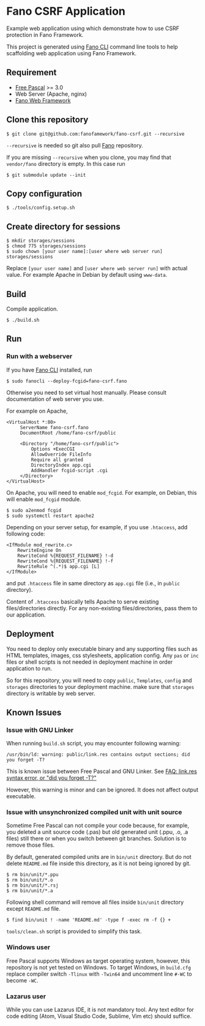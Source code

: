 # Fano CSRF Application

Example web application using which demonstrate how to use CSRF protection in Fano Framework.

This project is generated using [Fano CLI](https://github.com/fanoframework/fano-cli)
command line tools to help scaffolding web application using Fano Framework.

## Requirement

- [Free Pascal](https://www.freepascal.org/) >= 3.0
- Web Server (Apache, nginx)
- [Fano Web Framework](https://github.com/fanoframework/fano)


## Clone this repository

```
$ git clone git@github.com:fanofamework/fano-csrf.git --recursive
```

`--recursive` is needed so git also pull [Fano](https://github.com/fanoframework/fano) repository.

If you are missing `--recursive` when you clone, you may find that `vendor/fano` directory is empty. In this case run

```
$ git submodule update --init
```

## Copy configuration

```
$ ./tools/config.setup.sh
```

## Create directory for sessions

```
$ mkdir storages/sessions
$ chmod 775 storages/sessions
$ sudo chown [your user name]:[user where web server run] storages/sessions
```
Replace `[your user name]` and `[user where web server run]` with actual value. For example Apache in Debian by default using `www-data`.

## Build

Compile application.

```
$ ./build.sh
```

## Run

### Run with a webserver

If you have [Fano CLI](https://github.com/fanoframework/fano-cli) installed, run

```
$ sudo fanocli --deploy-fcgid=fano-csrf.fano
```

Otherwise you need to set virtual host manually. Please consult documentation of web server you use.

For example on Apache,

```
<VirtualHost *:80>
     ServerName fano-csrf.fano
     DocumentRoot /home/fano-csrf/public

     <Directory "/home/fano-csrf/public">
         Options +ExecCGI
         AllowOverride FileInfo
         Require all granted
         DirectoryIndex app.cgi
         AddHandler fcgid-script .cgi
     </Directory>
</VirtualHost>
```
On Apache, you will need to enable `mod_fcgid`.  For example, on Debian, this will enable `mod_fcgid` module.

```
$ sudo a2enmod fcgid
$ sudo systemctl restart apache2
```

Depending on your server setup, for example, if  you use `.htaccess`, add following code:

```
<IfModule mod_rewrite.c>
    RewriteEngine On
    RewriteCond %{REQUEST_FILENAME} !-d
    RewriteCond %{REQUEST_FILENAME} !-f
    RewriteRule ^(.*)$ app.cgi [L]
</IfModule>
```
and put `.htaccess` file in same directory as `app.cgi` file (i.e., in `public` directory).

Content of `.htaccess` basically tells Apache to serve existing files/directories directly. For any non-existing files/directories, pass them to our application.

## Deployment

You need to deploy only executable binary and any supporting files such as HTML templates, images, css stylesheets, application config.
Any `pas` or `inc` files or shell scripts is not needed in deployment machine in order application to run.

So for this repository, you will need to copy `public`, `Templates`, `config`
and `storages` directories to your deployment machine. make sure that
`storages` directory is writable by web server.

## Known Issues

### Issue with GNU Linker

When running `build.sh` script, you may encounter following warning:

```
/usr/bin/ld: warning: public/link.res contains output sections; did you forget -T?
```

This is known issue between Free Pascal and GNU Linker. See
[FAQ: link.res syntax error, or "did you forget -T?"](https://www.freepascal.org/faq.var#unix-ld219)

However, this warning is minor and can be ignored. It does not affect output executable.

### Issue with unsynchronized compiled unit with unit source

Sometime Free Pascal can not compile your code because, for example, you deleted a
unit source code (.pas) but old generated unit (.ppu, .o, .a files) still there
or when you switch between git branches. Solution is to remove those files.

By default, generated compiled units are in `bin/unit` directory.
But do not delete `README.md` file inside this directory, as it is not being ignored by git.

```
$ rm bin/unit/*.ppu
$ rm bin/unit/*.o
$ rm bin/unit/*.rsj
$ rm bin/unit/*.a
```

Following shell command will remove all files inside `bin/unit` directory except
`README.md` file.

    $ find bin/unit ! -name 'README.md' -type f -exec rm -f {} +

`tools/clean.sh` script is provided to simplify this task.

### Windows user

Free Pascal supports Windows as target operating system, however, this repository is not yet tested on Windows. To target Windows, in `build.cfg` replace
compiler switch `-Tlinux` with `-Twin64` and uncomment line `#-WC` to
become `-WC`.

### Lazarus user

While you can use Lazarus IDE, it is not mandatory tool. Any text editor for code editing (Atom, Visual Studio Code, Sublime, Vim etc) should suffice.
